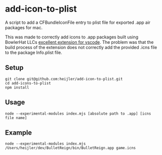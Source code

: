 # add-icon-to-plist

A script to add a CFBundleIconFile entry to plist file for exported .app air packages for mac.

This was made to correctly add icons to .app packages built using BowlerHat LLCs [excellent extension for vscode](https://github.com/BowlerHatLLC/vscode-as3mxml). The problem was that the build process of the extension does not correctly add the provided .icns file to the package Info.plist file.


## Setup
```
git clone git@github.com:heijler/add-icon-to-plist.git
cd add-icons-to-plist
npm install
```

## Usage
```
node --experimental-modules index.mjs [absolute path to .app] [icns file name]
```

## Example
```
node --experimental-modules index.mjs /Users/heijler/dev/BulletReign/bin/BulletReign.app game.icns
```